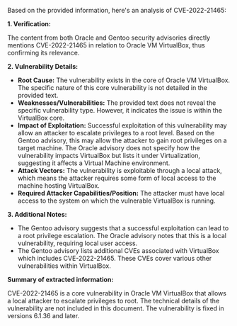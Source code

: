 Based on the provided information, here's an analysis of CVE-2022-21465:

**1. Verification:**

The content from both Oracle and Gentoo security advisories directly mentions CVE-2022-21465 in relation to Oracle VM VirtualBox, thus confirming its relevance.

**2. Vulnerability Details:**

*   **Root Cause:** The vulnerability exists in the core of Oracle VM VirtualBox. The specific nature of this core vulnerability is not detailed in the provided text.
*   **Weaknesses/Vulnerabilities:** The provided text does not reveal the specific vulnerability type. However, it indicates the issue is within the VirtualBox core.
*   **Impact of Exploitation:** Successful exploitation of this vulnerability may allow an attacker to escalate privileges to a root level. Based on the Gentoo advisory, this may allow the attacker to gain root privileges on a target machine. The Oracle advisory does not specify how the vulnerability impacts VirtualBox but lists it under Virtualization, suggesting it affects a Virtual Machine environment.
*  **Attack Vectors:** The vulnerability is exploitable through a local attack, which means the attacker requires some form of local access to the machine hosting VirtualBox.
*   **Required Attacker Capabilities/Position:** The attacker must have local access to the system on which the vulnerable VirtualBox is running.

**3. Additional Notes:**

*   The Gentoo advisory suggests that a successful exploitation can lead to a root privilege escalation. The Oracle advisory notes that this is a local vulnerability, requiring local user access.
*   The Gentoo advisory lists additional CVEs associated with VirtualBox which includes CVE-2022-21465. These CVEs cover various other vulnerabilities within VirtualBox.

**Summary of extracted information:**

CVE-2022-21465 is a core vulnerability in Oracle VM VirtualBox that allows a local attacker to escalate privileges to root. The technical details of the vulnerability are not included in this document. The vulnerability is fixed in versions 6.1.36 and later.